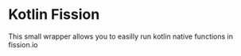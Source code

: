 # Kotlin Fission

This small wrapper allows you to easilly run kotlin native functions in fission.io